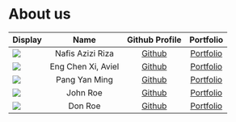 # About us

Display |       Name       |              Github Profile              | Portfolio 
--------|:----------------:|:----------------------------------------:|:---------:
![](https://via.placeholder.com/100.png?text=Photo) | Nafis Azizi Riza | [Github](https://github.com/nafisazizir) | [Portfolio](docs/team/nafisazizir.md)
![](https://media.licdn.com/dms/image/D5603AQF2s1tiv0c2ew/profile-displayphoto-shrink_800_800/0/1670660917709?e=2147483647&v=beta&t=h-DKn-98g-1YqwOPRXoE9b2kKwHC30KLOwezkv9zPEY) | Eng Chen Xi, Aviel | [Github](https://github.com/avielcx) | [Portfolio](docs/team/avielcx.md)
![](https://i.kym-cdn.com/photos/images/original/002/507/103/eaf.png) | Pang Yan Ming | [Github](https://github.com/Rayleigh47/) | [Portfolio](docs/team/johndoe.md)
![](https://via.placeholder.com/100.png?text=Photo) |     John Roe     |      [Github](https://github.com/)       | [Portfolio](docs/team/johndoe.md)
![](https://via.placeholder.com/100.png?text=Photo) |     Don Roe      |      [Github](https://github.com/)       | [Portfolio](docs/team/johndoe.md)


